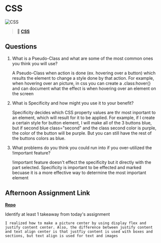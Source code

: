 # CSS

![CSS](https://bcw.blob.core.windows.net/public/cssUnit/1411879719053976)

> **📖 [CSS](https://codeworksacademy.com/fs-student-guide/resources/wk1/03-CSS)**

## Questions

1. What is a Pseudo-Class and what are some of the most common ones you think you will use?

    A Pseudo-Class when action is done (ex. hovering over a button) which results the element to change a style done by that action. For example, when hovering over an picture, in css you can create a .class:hover{} and can document what the effect is when hovering over an element on the screen

2. What is Specificity and how might you use it to your benefit?

    Specificity decides which CSS property values are thr most inportant to an element, which will result for it to be applied. For example, if I create a certain style for button element, I will make all of the 3 buttons blue, but if second blue class="second" and the class second color is purple, the color of the button will be purple. But you can still have the rest of the buttons colors as blue. 


3. What problems do you think you could run into if you over-utilized the !important feature?

    !important feature doesn't effect the specificity but it directly with the part selected. Specificity is important to be effected and marked becuase it is a more effective way to determine the most important element 

## Afternoon Assignment Link

**[Repo](https://github.com/katie-mccauley/resume)**

Identify at least 1 takeaway from today's assignment

    I realized how to make a picture center by using display flex and justify content center. Also, the difference between justify content and text align center is that justfiy content is used with boxes and sections, but text align is used for text and images 